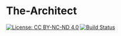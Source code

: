# The-Architect
[![License: CC BY-NC-ND 4.0](https://img.shields.io/badge/License-CC%20BY--NC--ND%204.0-lightgrey.svg)](https://creativecommons.org/licenses/by-nc-nd/4.0/)
[![Build Status](https://travis-ci.com/deep-strategy/The-Architect.svg?branch=master)](https://travis-ci.com/deep-strategy/The-Architect)
